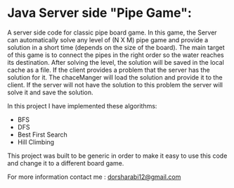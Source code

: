 # Java Server side "Pipe Game":

A server side code for classic pipe board game. 
In this game, the Server can automatically solve any level of (N X M) pipe game and provide a solution in a short time (depends on the size of the board).
The main target of this game is to connect the pipes in the right order so the water reaches its destination.
After solving the level, the solution will be saved in the local cache as a file. 
If the client provides a problem that the server has the solution for it. 
The chaceManger will load the solution and provide it to the client. If the server will not have the solution to this problem the server will solve it and save the solution.

In this project I have implemented these algorithms:
- BFS
- DFS
- Best First Search
- Hill Climbing

This project was built to be generic in order to make it easy to use this code and change it to a different board game.



For more information contact me : dorsharabi12@gmail.com